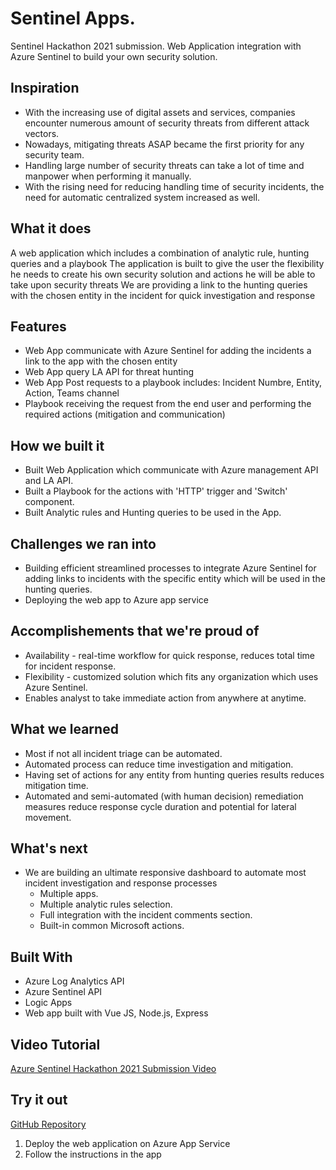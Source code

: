 # Sentinel Apps.
Sentinel Hackathon 2021 submission. Web Application integration with Azure Sentinel to build your own security solution.


## Inspiration

* With the increasing use of digital assets and services, companies encounter numerous amount of security threats from different attack vectors.
* Nowadays, mitigating threats ASAP became the first priority for any security team.
* Handling large number of security threats can take a lot of time and manpower when performing it manually.
* With the rising need for reducing handling time of security incidents, the need for automatic centralized system increased as well.

## What it does

A web application which includes a combination of analytic rule, hunting queries and a playbook
The application is built to give the user the flexibility he needs to create his own security solution and actions he will be able to take upon security threats 
We are providing a link to the hunting queries with the chosen entity in the incident for quick investigation and response

## Features

* Web App communicate with Azure Sentinel for adding the incidents a link to the app with the chosen entity 
* Web App query LA API for threat hunting 
* Web App Post requests to a playbook includes: Incident Numbre, Entity, Action, Teams channel
* Playbook receiving the request from the end user and performing the required actions (mitigation and communication) 

## How we built it

* Built Web Application which communicate with Azure management API and LA API.
* Built a Playbook for the actions with 'HTTP' trigger and 'Switch' component.
* Built Analytic rules and Hunting queries to be used in the App.

## Challenges we ran into

* Building efficient streamlined processes to integrate Azure Sentinel for adding links to incidents with the specific entity which will be used in the hunting queries.
* Deploying the web app to Azure app service

## Accomplishements that we're proud of

* Availability - real-time workflow for quick response, reduces total time for incident response.
* Flexibility - customized solution which fits any organization which uses Azure Sentinel.
* Enables analyst to take immediate action from anywhere at anytime.

## What we learned

* Most if not all incident triage can be automated.
* Automated process can reduce time investigation and mitigation.
* Having set of actions for any entity from hunting queries results reduces mitigation time.
* Automated and semi-automated (with human decision) remediation measures reduce response cycle duration and potential for lateral movement.

## What's next

* We are building an ultimate responsive dashboard to automate most incident investigation and response processes
  - Multiple apps.
  - Multiple analytic rules selection.
  - Full integration with the incident comments section.
  - Built-in common Microsoft actions.
  
 ## Built With
 
* Azure Log Analytics API
* Azure Sentinel API
* Logic Apps
* Web app built with Vue JS, Node.js, Express

## Video Tutorial

[Azure Sentinel Hackathon 2021 Submission Video](https://youtu.be/HqOxRr0zm7w)

## Try it out

[GitHub Repository](https://github.com/sagsagi/SentinelHackathon)

1) Deploy the web application on Azure App Service
2) Follow the instructions in the app
